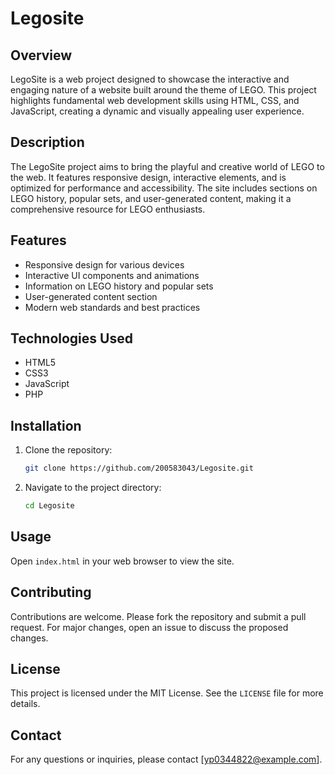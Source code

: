 
# Legosite

## Overview
LegoSite is a web project designed to showcase the interactive and engaging nature of a website built around the theme of LEGO. This project highlights fundamental web development skills using HTML, CSS, and JavaScript, creating a dynamic and visually appealing user experience.

## Description
The LegoSite project aims to bring the playful and creative world of LEGO to the web. It features responsive design, interactive elements, and is optimized for performance and accessibility. The site includes sections on LEGO history, popular sets, and user-generated content, making it a comprehensive resource for LEGO enthusiasts.

## Features
- Responsive design for various devices
- Interactive UI components and animations
- Information on LEGO history and popular sets
- User-generated content section
- Modern web standards and best practices

## Technologies Used
- HTML5
- CSS3
- JavaScript
- PHP

## Installation
1. Clone the repository:
    ```bash
    git clone https://github.com/200583043/Legosite.git
    ```
2. Navigate to the project directory:
    ```bash
    cd Legosite
    ```

## Usage
Open `index.html` in your web browser to view the site.

## Contributing
Contributions are welcome. Please fork the repository and submit a pull request. For major changes, open an issue to discuss the proposed changes.

## License
This project is licensed under the MIT License. See the `LICENSE` file for more details.

## Contact
For any questions or inquiries, please contact [yp0344822@example.com].
